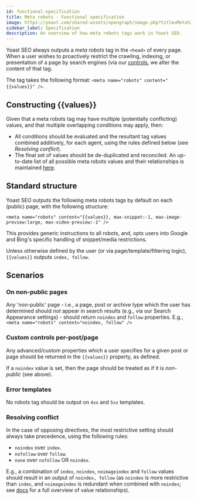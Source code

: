 ```yaml
---
id: functional-specification
title: Meta robots - Functional specification
image: https://yoast.com/shared-assets/opengraph/image.php?title=Meta%20robots%20-%20Functional%20specification
sidebar_label: Specification
description: An overview of how meta robots tags work in Yoast SEO.
---
```

Yoast SEO always outputs a _meta robots_ tag in the `<head>` of every page. When a user wishes to proactively restrict the crawling, indexing, or presentation of a page by search engines (via our [controls](/features/controls/overview.md), we alter the content of that tag.

The tag takes the following format: `<meta name="robots" content="{{values}}" />`.

## Constructing {{values}}
Given that a meta robots tag may have multiple (potentially conflicting) values, and that multiple overlapping conditions may apply, then:

* All conditions should be evaluated and the resultant tag values combined additively, for each agent, using the rules defined below (see _Resolving conflict_).
* The final set of values should be de-duplicated and reconciled.
An up-to-date list of all possible meta robots values and their relationships is maintained [here](https://yoast.com/robots-meta-tags/).

## Standard structure
Yoast SEO outputs the following meta robots tags by default on each (public) page, with the following structure:

`<meta name="robots" content="{{values}}, max-snippet:-1, max-image-preview:large, max-video-preview:-1" />`

This provides generic instructions to all robots, and, opts users into Google and Bing's specific handling of snippet/media restrictions.

Unless otherwise defined by the user (or via page/template/filtering logic), `{{values}}` outputs `index, follow`.

## Scenarios

### On non-public pages
Any 'non-public' page - i.e., a page, post or archive type which the user has determined should *not* appear in search results (e.g., via our Search Appearance settings) - should return `noindex` and `follow` properties. E.g.,
`<meta name="robots" content="noindex, follow" />`

### Custom controls per-post/page
Any advanced/custom properties which a user specifies for a given post or page should be returned in the `{{values}}` property, as defined.

If a `noindex` value is set, then the page should be treated as if it is *non-public* (see above).

### Error templates
No robots tag should be output on `4xx` and `5xx` templates.

### Resolving conflict
In the case of opposing directives, the most restrictive setting should always take precedence, using the following rules:

* `noindex` over `index`.
* `nofollow` over `follow`.
* `none` over `nofollow` OR `noindex`.

E.g., a combination of `index`, `noindex`, `noimageindex` and `follow` values should result in an output of `noindex, follow` (as `noindex` is more restrictive than `index`, and `noimageindex` is redundant when combined with `noindex`; see [docs](https://yoast.com/robots-meta-tags/) for a full overview of value relationships).
